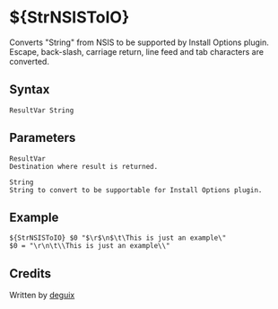 # ${StrNSISToIO}

Converts "String" from NSIS to be supported by Install Options plugin. Escape, back-slash, carriage return, line feed and tab characters are converted.

## Syntax

    ResultVar String

## Parameters

    ResultVar
    Destination where result is returned.

    String
    String to convert to be supportable for Install Options plugin.

## Example

    ${StrNSISToIO} $0 "$\r$\n$\t\This is just an example\"
    $0 = "\r\n\t\\This is just an example\\"

## Credits

Written by [deguix][1]

[1]: http://nsis.sourceforge.net/User:Deguix